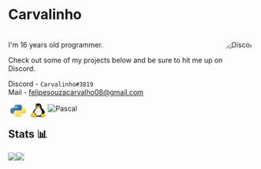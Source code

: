 # Carvalinho 
<div style="display: inline_block"><br>
  <img align="right" alt="Discord" height="150" style="border-radius:50px;" src="https://lh3.googleusercontent.com/a-/AOh14Gg5yVQ2Uox8T8kg9OuEuACcLSZevARL8URum6zJuQ=s288-p-no">
</div>
I'm 16 years old programmer.

Check out some of my projects below and be sure to hit me up on Discord.

Discord - `Carvalinho#3819` <br>
Mail - <a href="mailto:felipesouzacarvalh08@gmail.com">felipesouzacarvalho08@gmail.com<a/>
<!--Linkedin - <a href="https://www.linkedin.com/in/"Visit</a> -->

<img align="left" alt="Python" height="30" width="40" src="https://raw.githubusercontent.com/devicons/devicon/master/icons/python/python-original.svg">
<img align="left" alt="Python" height="30" width="40" src="https://raw.githubusercontent.com/devicons/devicon/master/icons/linux/linux-original.svg">
<img align="center" alt="Pascal" height="30" width="40" src="https://alefragnani.gallerycdn.vsassets.io/extensions/alefragnani/pascal/9.4.0/1639177287636/Microsoft.VisualStudio.Services.Icons.Default">

## Stats 📊
<img align="left" src="https://github-readme-stats.vercel.app/api?username=carvalinh0&count_private=true&line_height=21&show_icons=true&theme=dracula"/> 
<img align="left" src="https://github-readme-stats.vercel.app/api/top-langs/?username=carvalinh0&layout=compact&card_width=250&theme=dracula"/>




